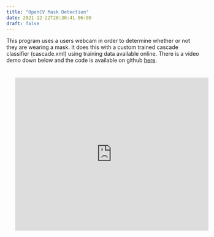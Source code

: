 ```yaml
---
title: "OpenCV Mask Detection"
date: 2021-12-22T20:30:41-06:00
draft: false 
---
```


This program uses a users webcam in order to determine whether or not they are wearing a mask. It does this with a custom trained cascade classifier (cascade.xml) using training data available online. There is a video demo down below and the code is available on github [here](https://github.com/timhradil/OpenCV-Mask-Detection).

<iframe style="padding:23px" width="100%" height="400" src="https://www.youtube.com/embed/zzuGfZE9v1s" title="YouTube video player" frameborder="0" allow="accelerometer; autoplay; clipboard-write; encrypted-media; gyroscope; picture-in-picture" allowfullscreen></iframe>

